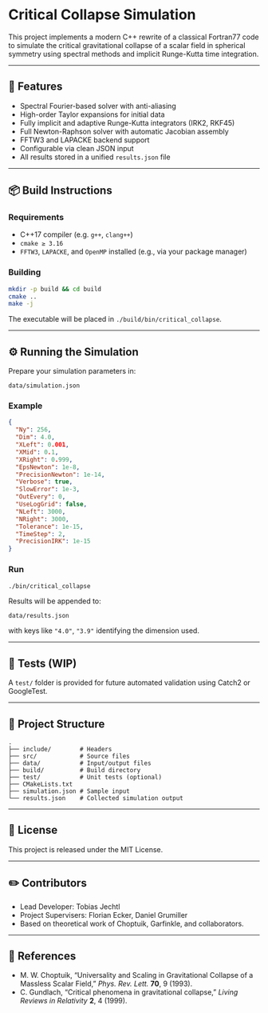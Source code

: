 # Critical Collapse Simulation

This project implements a modern C++ rewrite of a classical Fortran77 code to simulate the critical gravitational collapse of a scalar field in spherical symmetry using spectral methods and implicit Runge-Kutta time integration.

---

## 🚀 Features

- Spectral Fourier-based solver with anti-aliasing  
- High-order Taylor expansions for initial data  
- Fully implicit and adaptive Runge-Kutta integrators (IRK2, RKF45)  
- Full Newton-Raphson solver with automatic Jacobian assembly  
- FFTW3 and LAPACKE backend support  
- Configurable via clean JSON input  
- All results stored in a unified `results.json` file  

---

## 📦 Build Instructions

### Requirements

- C++17 compiler (e.g. `g++`, `clang++`)  
- `cmake ≥ 3.16`  
- `FFTW3`, `LAPACKE`, and `OpenMP` installed (e.g., via your package manager)

### Building

```bash
mkdir -p build && cd build
cmake ..
make -j
```

The executable will be placed in `./build/bin/critical_collapse`.

---

## ⚙️ Running the Simulation

Prepare your simulation parameters in:

```
data/simulation.json
```

### Example

```json
{
  "Ny": 256,
  "Dim": 4.0,
  "XLeft": 0.001,
  "XMid": 0.1,
  "XRight": 0.999,
  "EpsNewton": 1e-8,
  "PrecisionNewton": 1e-14,
  "Verbose": true,
  "SlowError": 1e-3,
  "OutEvery": 0,
  "UseLogGrid": false,
  "NLeft": 3000,
  "NRight": 3000,
  "Tolerance": 1e-15,
  "TimeStep": 2,
  "PrecisionIRK": 1e-15
}
```

### Run

```bash
./bin/critical_collapse
```

Results will be appended to:

```
data/results.json
```

with keys like `"4.0"`, `"3.9"` identifying the dimension used.

---

## 🧪 Tests (WIP)

A `test/` folder is provided for future automated validation using Catch2 or GoogleTest.

---

## 📁 Project Structure

```
.
├── include/        # Headers
├── src/            # Source files
├── data/           # Input/output files
├── build/          # Build directory
├── test/           # Unit tests (optional)
├── CMakeLists.txt
├── simulation.json # Sample input
└── results.json    # Collected simulation output
```

---

## 📜 License

This project is released under the MIT License.

---

## ✏️ Contributors

- Lead Developer: Tobias Jechtl
- Project Supervisers: Florian Ecker, Daniel Grumiller
- Based on theoretical work of Choptuik, Garfinkle, and collaborators.

---

## 🧠 References

- M. W. Choptuik, “Universality and Scaling in Gravitational Collapse of a Massless Scalar Field,” *Phys. Rev. Lett.* **70**, 9 (1993).  
- C. Gundlach, “Critical phenomena in gravitational collapse,” *Living Reviews in Relativity* **2**, 4 (1999).
